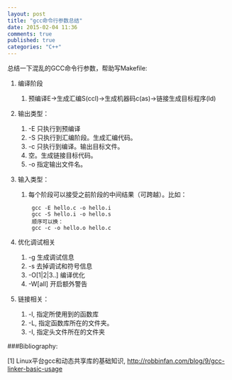 ```yaml
---
layout: post
title: "gcc命令行参数总结"
date: 2015-02-04 11:36
comments: true
published: true
categories: "C++"
---
```

   总结一下混乱的GCC命令行参数，帮助写Makefile:

1. 编译阶段
	1. 预编译E->生成汇编S(ccl)->生成机器码c(as)->链接生成目标程序(ld)

1. 输出类型：

	1. -E 只执行到预编译
	2. -S 只执行到汇编阶段。生成汇编代码。
	3. -c 只执行到编译。输出目标文件。
	4. 空。生成链接目标代码。
	5. -o 指定输出文件名。

2. 输入类型：

	1. 每个阶段可以接受之前阶段的中间结果（可跨越）。比如：

			gcc -E hello.c -o hello.i
			gcc -S hello.i -o hello.s
			顺序可以换：
			gcc -c -o hello.o hello.c

3. 优化调试相关

	1. -g 生成调试信息
	2. -s 去掉调试和符号信息
	3. -O[1|2|3..] 编译优化
	4. -W[all] 开启额外警告

4. 链接相关：

	1. -l, 指定所使用到的函数库
	2. -L, 指定函数库所在的文件夹。
	3. -I, 指定头文件所在的文件夹


[1]: http://robbinfan.com/blog/9/gcc-linker-basic-usage   "Linux平台gcc和动态共享库的基础知识"
[2]: http://www.cppblog.com/deane/articles/165216.html "Linux下Gcc生成和使用静态库和动态库详解（转）"
###Bibliography:

  \[1] Linux平台gcc和动态共享库的基础知识, <http://robbinfan.com/blog/9/gcc-linker-basic-usage>

